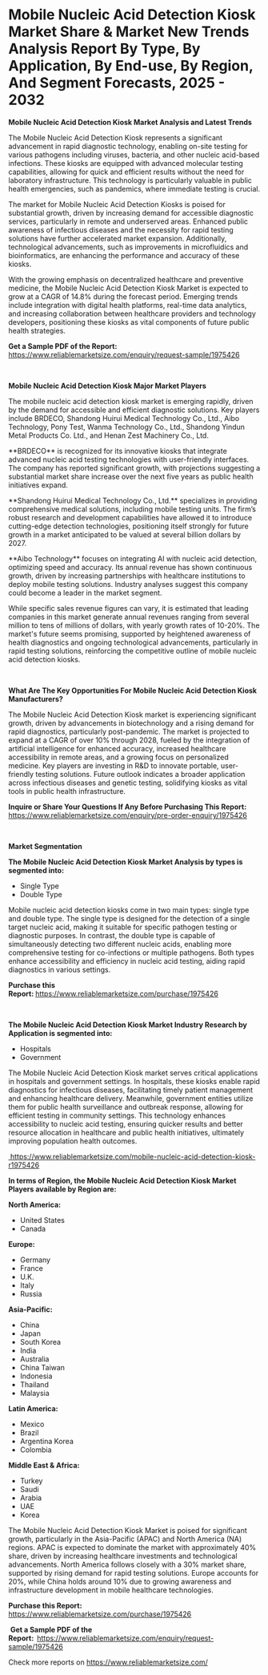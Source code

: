<p><h1>Mobile Nucleic Acid Detection Kiosk Market Share & Market New Trends Analysis Report By Type, By Application, By End-use, By Region, And Segment Forecasts, 2025 - 2032</h1></p><p><strong>Mobile Nucleic Acid Detection Kiosk Market Analysis and Latest Trends</strong></p>
<p><p>The Mobile Nucleic Acid Detection Kiosk represents a significant advancement in rapid diagnostic technology, enabling on-site testing for various pathogens including viruses, bacteria, and other nucleic acid-based infections. These kiosks are equipped with advanced molecular testing capabilities, allowing for quick and efficient results without the need for laboratory infrastructure. This technology is particularly valuable in public health emergencies, such as pandemics, where immediate testing is crucial.</p><p>The market for Mobile Nucleic Acid Detection Kiosks is poised for substantial growth, driven by increasing demand for accessible diagnostic services, particularly in remote and underserved areas. Enhanced public awareness of infectious diseases and the necessity for rapid testing solutions have further accelerated market expansion. Additionally, technological advancements, such as improvements in microfluidics and bioinformatics, are enhancing the performance and accuracy of these kiosks.</p><p>With the growing emphasis on decentralized healthcare and preventive medicine, the Mobile Nucleic Acid Detection Kiosk Market is expected to grow at a CAGR of 14.8% during the forecast period. Emerging trends include integration with digital health platforms, real-time data analytics, and increasing collaboration between healthcare providers and technology developers, positioning these kiosks as vital components of future public health strategies.</p></p>
<p><strong>Get a Sample PDF of the Report:&nbsp;</strong> <a href="https://www.reliablemarketsize.com/enquiry/request-sample/1975426?utm_campaign=2034&utm_medium=2&utm_source=Github&utm_content=ia&utm_term=01032025&utm_id=mobile-nucleic-acid-detection-kiosk">https://www.reliablemarketsize.com/enquiry/request-sample/1975426</a></p>
<p>&nbsp;</p>
<p><strong>Mobile Nucleic Acid Detection Kiosk Major Market Players</strong></p>
<p><p>The mobile nucleic acid detection kiosk market is emerging rapidly, driven by the demand for accessible and efficient diagnostic solutions. Key players include BRDECO, Shandong Huirui Medical Technology Co., Ltd., Aibo Technology, Pony Test, Wanma Technology Co., Ltd., Shandong Yindun Metal Products Co. Ltd., and Henan Zest Machinery Co., Ltd.</p><p>**BRDECO** is recognized for its innovative kiosks that integrate advanced nucleic acid testing technologies with user-friendly interfaces. The company has reported significant growth, with projections suggesting a substantial market share increase over the next five years as public health initiatives expand.</p><p>**Shandong Huirui Medical Technology Co., Ltd.** specializes in providing comprehensive medical solutions, including mobile testing units. The firm’s robust research and development capabilities have allowed it to introduce cutting-edge detection technologies, positioning itself strongly for future growth in a market anticipated to be valued at several billion dollars by 2027.</p><p>**Aibo Technology** focuses on integrating AI with nucleic acid detection, optimizing speed and accuracy. Its annual revenue has shown continuous growth, driven by increasing partnerships with healthcare institutions to deploy mobile testing solutions. Industry analyses suggest this company could become a leader in the market segment.</p><p>While specific sales revenue figures can vary, it is estimated that leading companies in this market generate annual revenues ranging from several million to tens of millions of dollars, with yearly growth rates of 10-20%. The market's future seems promising, supported by heightened awareness of health diagnostics and ongoing technological advancements, particularly in rapid testing solutions, reinforcing the competitive outline of mobile nucleic acid detection kiosks.</p></p>
<p>&nbsp;</p>
<p><strong>What Are The Key Opportunities For Mobile Nucleic Acid Detection Kiosk Manufacturers?</strong></p>
<p><p>The Mobile Nucleic Acid Detection Kiosk market is experiencing significant growth, driven by advancements in biotechnology and a rising demand for rapid diagnostics, particularly post-pandemic. The market is projected to expand at a CAGR of over 10% through 2028, fueled by the integration of artificial intelligence for enhanced accuracy, increased healthcare accessibility in remote areas, and a growing focus on personalized medicine. Key players are investing in R&D to innovate portable, user-friendly testing solutions. Future outlook indicates a broader application across infectious diseases and genetic testing, solidifying kiosks as vital tools in public health infrastructure.</p></p>
<p><strong>Inquire or Share Your Questions If Any Before Purchasing This Report:</strong> <a href="https://www.reliablemarketsize.com/enquiry/pre-order-enquiry/1975426?utm_campaign=2034&utm_medium=2&utm_source=Github&utm_content=ia&utm_term=01032025&utm_id=mobile-nucleic-acid-detection-kiosk">https://www.reliablemarketsize.com/enquiry/pre-order-enquiry/1975426</a></p>
<p>&nbsp;</p>
<p><strong>Market Segmentation</strong></p>
<p><strong>The Mobile Nucleic Acid Detection Kiosk Market Analysis by types is segmented into:</strong></p>
<p><ul><li>Single Type</li><li>Double Type</li></ul></p>
<p><p>Mobile nucleic acid detection kiosks come in two main types: single type and double type. The single type is designed for the detection of a single target nucleic acid, making it suitable for specific pathogen testing or diagnostic purposes. In contrast, the double type is capable of simultaneously detecting two different nucleic acids, enabling more comprehensive testing for co-infections or multiple pathogens. Both types enhance accessibility and efficiency in nucleic acid testing, aiding rapid diagnostics in various settings.</p></p>
<p><strong>Purchase this Report:&nbsp;</strong><a href="https://www.reliablemarketsize.com/purchase/1975426?utm_campaign=2034&utm_medium=2&utm_source=Github&utm_content=ia&utm_term=01032025&utm_id=mobile-nucleic-acid-detection-kiosk">https://www.reliablemarketsize.com/purchase/1975426</a></p>
<p>&nbsp;</p>
<p><strong>The Mobile Nucleic Acid Detection Kiosk Market Industry Research by Application is segmented into:</strong></p>
<p><ul><li>Hospitals</li><li>Government</li></ul></p>
<p><p>The Mobile Nucleic Acid Detection Kiosk market serves critical applications in hospitals and government settings. In hospitals, these kiosks enable rapid diagnostics for infectious diseases, facilitating timely patient management and enhancing healthcare delivery. Meanwhile, government entities utilize them for public health surveillance and outbreak response, allowing for efficient testing in community settings. This technology enhances accessibility to nucleic acid testing, ensuring quicker results and better resource allocation in healthcare and public health initiatives, ultimately improving population health outcomes.</p></p>
<p><a href="https://www.reliablemarketsize.com/mobile-nucleic-acid-detection-kiosk-r1975426?utm_campaign=2034&utm_medium=2&utm_source=Github&utm_content=ia&utm_term=01032025&utm_id=mobile-nucleic-acid-detection-kiosk">&nbsp;https://www.reliablemarketsize.com/mobile-nucleic-acid-detection-kiosk-r1975426</a></p>
<p><strong>In terms of Region, the Mobile Nucleic Acid Detection Kiosk Market Players available by Region are:</strong></p>
<p>
    <p> <strong> North America: </strong>
        <ul>
            <li>United States</li>
            <li>Canada</li>
        </ul>
        </p> 
    <p> <strong> Europe: </strong>
        <ul>
            <li>Germany</li>
            <li>France</li>
            <li>U.K.</li>
            <li>Italy</li>
            <li>Russia</li>
        </ul>
        </p> 
    <p> <strong> Asia-Pacific: </strong>
        <ul>
            <li>China</li>
            <li>Japan</li>
            <li>South Korea</li>
            <li>India</li>
            <li>Australia</li>
            <li>China Taiwan</li>
            <li>Indonesia</li>
            <li>Thailand</li>
            <li>Malaysia</li>
        </ul>
        </p> 
    <p> <strong> Latin America: </strong>
        <ul>
            <li>Mexico</li>
            <li>Brazil</li>
            <li>Argentina Korea</li>
            <li>Colombia</li>
        </ul>
        </p> 
    <p> <strong> Middle East & Africa: </strong>
        <ul>
            <li>Turkey</li>
            <li>Saudi</li>
            <li>Arabia</li>
            <li>UAE</li>
            <li>Korea</li>
        </ul>
    </p>
    </p>
<p><p>The Mobile Nucleic Acid Detection Kiosk Market is poised for significant growth, particularly in the Asia-Pacific (APAC) and North America (NA) regions. APAC is expected to dominate the market with approximately 40% share, driven by increasing healthcare investments and technological advancements. North America follows closely with a 30% market share, supported by rising demand for rapid testing solutions. Europe accounts for 20%, while China holds around 10% due to growing awareness and infrastructure development in mobile healthcare technologies.</p></p>
<p><strong>Purchase this Report: </strong><a href="https://www.reliablemarketsize.com/purchase/1975426?utm_campaign=2034&utm_medium=2&utm_source=Github&utm_content=ia&utm_term=01032025&utm_id=mobile-nucleic-acid-detection-kiosk">https://www.reliablemarketsize.com/purchase/1975426</a></p>
<p>&nbsp;<strong>Get a Sample PDF of the Report:&nbsp;&nbsp;</strong><a href="https://www.reliablemarketsize.com/enquiry/request-sample/1975426?utm_campaign=2034&utm_medium=2&utm_source=Github&utm_content=ia&utm_term=01032025&utm_id=mobile-nucleic-acid-detection-kiosk">https://www.reliablemarketsize.com/enquiry/request-sample/1975426</a></p>
<p><strong></strong></p>
<p>Check more reports on <a href="https://www.reliablemarketsize.com/?utm_campaign=2034&utm_medium=2&utm_source=Github&utm_content=ia&utm_term=01032025&utm_id=mobile-nucleic-acid-detection-kiosk">https://www.reliablemarketsize.com/</a></p>